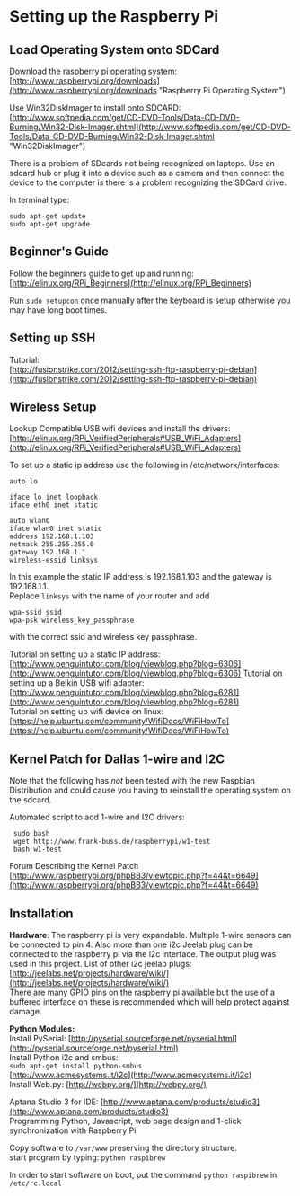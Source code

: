 # Setting up the Raspberry Pi

## Load Operating System onto SDCard

Download the raspberry pi operating system:
[http://www.raspberrypi.org/downloads](http://www.raspberrypi.org/downloads "Raspberry Pi Operating System")

Use Win32DiskImager to install onto SDCARD:  
[http://www.softpedia.com/get/CD-DVD-Tools/Data-CD-DVD-Burning/Win32-Disk-Imager.shtml](http://www.softpedia.com/get/CD-DVD-Tools/Data-CD-DVD-Burning/Win32-Disk-Imager.shtml "Win32DiskImager")

There is a problem of SDcards not being recognized on laptops.  Use an sdcard hub or plug it into a device such as a camera and then connect the device to the computer is there is a problem recognizing the SDCard drive.

In terminal type:	  
	
	sudo apt-get update		
	sudo apt-get upgrade

## Beginner's Guide 

Follow the beginners guide to get up and running:  
[http://elinux.org/RPi_Beginners](http://elinux.org/RPi_Beginners)

Run `sudo setupcon` once manually after the keyboard is setup otherwise you may have long boot times.

## Setting up SSH
Tutorial:  
[http://fusionstrike.com/2012/setting-ssh-ftp-raspberry-pi-debian](http://fusionstrike.com/2012/setting-ssh-ftp-raspberry-pi-debian)

## Wireless Setup

Lookup Compatible USB wifi devices and install the drivers:  
[http://elinux.org/RPi_VerifiedPeripherals#USB_WiFi_Adapters](http://elinux.org/RPi_VerifiedPeripherals#USB_WiFi_Adapters)

To set up a static ip address use the following in /etc/network/interfaces:
	
	auto lo

	iface lo inet loopback
	iface eth0 inet static

	auto wlan0
	iface wlan0 inet static
	address 192.168.1.103
	netmask 255.255.255.0
	gateway 192.168.1.1
	wireless-essid linksys

In this example the static IP address is 192.168.1.103 and the gateway is 192.168.1.1.  
Replace `linksys` with the name of your router and add

	wpa-ssid ssid
	wpa-psk wireless_key_passphrase 

with the correct ssid and wireless key passphrase.

Tutorial on setting up a static IP address:          
[http://www.penguintutor.com/blog/viewblog.php?blog=6306](http://www.penguintutor.com/blog/viewblog.php?blog=6306)
Tutorial on setting up a Belkin USB wifi adapter:  
[http://www.penguintutor.com/blog/viewblog.php?blog=6281](http://www.penguintutor.com/blog/viewblog.php?blog=6281)  
Tutorial on setting up wifi device on linux:  
[https://help.ubuntu.com/community/WifiDocs/WiFiHowTo](https://help.ubuntu.com/community/WifiDocs/WiFiHowTo)

## Kernel Patch for Dallas 1-wire and I2C

Note that the following has *not* been tested with the new Raspbian Distribution and could cause you having to reinstall the operating system on the sdcard.

Automated script to add 1-wire and I2C drivers:  

     sudo bash
     wget http://www.frank-buss.de/raspberrypi/w1-test
     bash w1-test

Forum Describing the Kernel Patch  
[http://www.raspberrypi.org/phpBB3/viewtopic.php?f=44&t=6649](http://www.raspberrypi.org/phpBB3/viewtopic.php?f=44&t=6649) 


## Installation 

**Hardware**:
The raspberry pi is very expandable. 
Multiple 1-wire sensors can be connected to pin 4. 
Also more than one i2c Jeelab plug can be connected to the raspberry pi via the i2c interface.  The output plug was used in this project.  List of other i2c jeelab plugs:  
[http://jeelabs.net/projects/hardware/wiki/](http://jeelabs.net/projects/hardware/wiki/)  
There are many GPIO pins on the raspberry pi available but the use of a buffered interface on these is recommended which will help protect against damage.

**Python Modules:**  
Install PySerial:
[http://pyserial.sourceforge.net/pyserial.html](http://pyserial.sourceforge.net/pyserial.html)  
Install Python i2c and smbus:  
	`sudo apt-get install python-smbus`                
[http://www.acmesystems.it/i2c](http://www.acmesystems.it/i2c)  
Install Web.py:
[http://webpy.org/](http://webpy.org/)

Aptana Studio 3 for IDE:
[http://www.aptana.com/products/studio3](http://www.aptana.com/products/studio3)  
Programming Python, Javascript, web page design and 1-click synchronization with Raspberry Pi

Copy software to `/var/www` preserving the directory structure.  
start program by typing: `python raspibrew`

In order to start software on boot, put the command `python raspibrew` in `/etc/rc.local`
